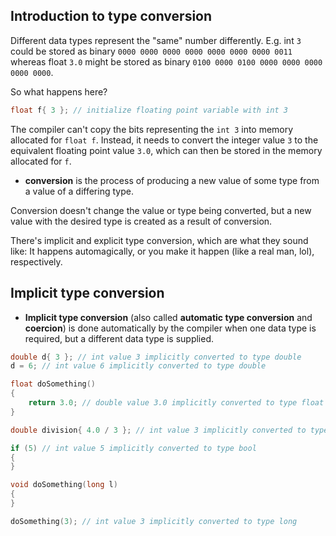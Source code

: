 ## Introduction to type conversion

Different data types represent the "same" number differently. E.g. int `3` could be stored as binary `0000 0000 0000 0000 0000 0000 0000 0011` whereas float `3.0` might be stored as binary `0100 0000 0100 0000 0000 0000 0000 0000`.

So what happens here?
```cpp
float f{ 3 }; // initialize floating point variable with int 3
```

The compiler can't copy the bits representing the `int 3` into memory allocated for `float f`. Instead, it needs to convert the integer value `3` to the equivalent floating point value `3.0`, which can then be stored in the memory allocated for `f`.

- **conversion** is the process of producing a new value of some type from a value of a differing type.

Conversion doesn't change the value or type being converted, but a new value with the desired type is created as a result of conversion.

There's implicit and explicit type conversion, which are what they sound like: It happens automagically, or you make it happen (like a real man, lol), respectively.

## Implicit type conversion

- **Implicit type conversion** (also called **automatic type conversion** and **coercion**) is done automatically by the compiler when one data type is required, but a different data type is supplied.

```cpp
double d{ 3 }; // int value 3 implicitly converted to type double
d = 6; // int value 6 implicitly converted to type double

float doSomething()
{
    return 3.0; // double value 3.0 implicitly converted to type float
}

double division{ 4.0 / 3 }; // int value 3 implicitly converted to type double

if (5) // int value 5 implicitly converted to type bool
{
}

void doSomething(long l)
{
}

doSomething(3); // int value 3 implicitly converted to type long
```


